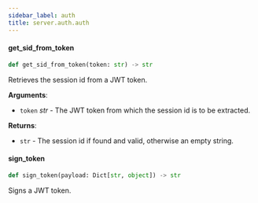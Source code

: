 ```yaml
---
sidebar_label: auth
title: server.auth.auth
---
```


#### get\_sid\_from\_token

```python
def get_sid_from_token(token: str) -> str
```

Retrieves the session id from a JWT token.

**Arguments**:

- `token` _str_ - The JWT token from which the session id is to be extracted.
  

**Returns**:

- `str` - The session id if found and valid, otherwise an empty string.

#### sign\_token

```python
def sign_token(payload: Dict[str, object]) -> str
```

Signs a JWT token.

